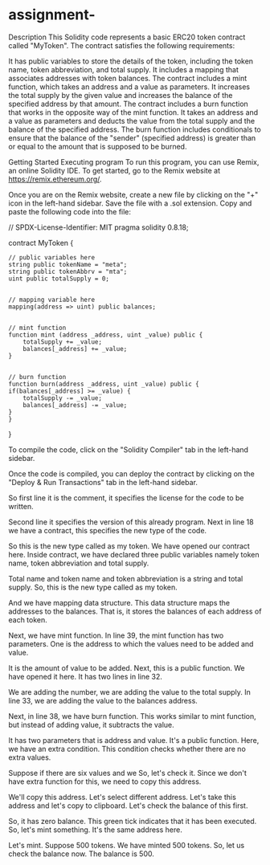 # assignment-
Description
This Solidity code represents a basic ERC20 token contract called "MyToken". The contract satisfies the following requirements:

It has public variables to store the details of the token, including the token name, token abbreviation, and total supply.
It includes a mapping that associates addresses with token balances.
The contract includes a mint function, which takes an address and a value as parameters. It increases the total supply by the given value and increases the balance of the specified address by that amount.
The contract includes a burn function that works in the opposite way of the mint function. It takes an address and a value as parameters and deducts the value from the total supply and the balance of the specified address.
The burn function includes conditionals to ensure that the balance of the "sender" (specified address) is greater than or equal to the amount that is supposed to be burned.


Getting Started
Executing program
To run this program, you can use Remix, an online Solidity IDE. To get started, go to the Remix website at https://remix.ethereum.org/.

Once you are on the Remix website, create a new file by clicking on the "+" icon in the left-hand sidebar. Save the file with a .sol extension. Copy and paste the following code into the file:

// SPDX-License-Identifier: MIT
pragma solidity 0.8.18;



contract MyToken {

    // public variables here
    string public tokenName = "meta";
    string public tokenAbbrv = "mta";
    uint public totalSupply = 0;


    // mapping variable here
    mapping(address => uint) public balances;


    // mint function
    function mint (address _address, uint _value) public {
        totalSupply += _value;
        balances[_address] += _value;
    }


    // burn function
    function burn(address _address, uint _value) public {
    if(balances[_address] >= _value) {
        totalSupply -= _value;
        balances[_address] -= _value;
    }
    }

}

To compile the code, click on the "Solidity Compiler" tab in the left-hand sidebar.

Once the code is compiled, you can deploy the contract by clicking on the "Deploy & Run Transactions" tab in the left-hand sidebar. 

So first line it is the comment, it specifies the license for the code to be written.

Second line it specifies the version of this already program. Next in line 18 we have a contract, this specifies the new type of the code.

So this is the new type called as my token. We have opened our contract here. Inside contract, we have declared three public variables namely token name, token abbreviation and total supply.

Total name and token name and token abbreviation is a string and total supply. So, this is the new type called as my token.

And we have mapping data structure. This data structure maps the addresses to the balances. That is, it stores the balances of each address of each token.

Next, we have mint function. In line 39, the mint function has two parameters. One is the address to which the values need to be added and value.

It is the amount of value to be added. Next, this is a public function. We have opened it here. It has two lines in line 32.

We are adding the number, we are adding the value to the total supply. In line 33, we are adding the value to the balances address.

Next, in line 38, we have burn function. This works similar to mint function, but instead of adding value, it subtracts the value.

It has two parameters that is address and value. It's a public function. Here, we have an extra condition. This condition checks whether there are no extra values.

Suppose if there are six values and we So, let's check it. Since we don't have extra function for this, we need to copy this address.

We'll copy this address. Let's select different address. Let's take this address and let's copy to clipboard. Let's check the balance of this first.

So, it has zero balance. This green tick indicates that it has been executed. So, let's mint something. It's the same address here.

Let's mint. Suppose 500 tokens. We have minted 500 tokens. So, let us check the balance now. The balance is 500.



